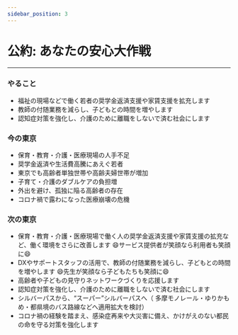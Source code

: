 ```yaml
---
sidebar_position: 3
---
```


# 公約: あなたの安心大作戦
----------------------------

### やること

- 福祉の現場などで働く若者の奨学金返済支援や家賃支援を拡充します
- 教師の付随業務を減らし、子どもとの時間を増やします
- 認知症対策を強化し、介護のために離職をしないで済む社会にします

### 今の東京

- 保育・教育・介護・医療現場の人手不足
- 奨学金返済や生活費高騰にあえぐ若者
- 東京でも高齢者単独世帯や高齢夫婦世帯が増加
- 子育て・介護のダブルケアの負担増
- 外出を避け、孤独に陥る高齢者の存在
- コロナ禍で露わになった医療崩壊の危機

### 次の東京

- 保育・教育・介護・医療現場で働く人の奨学金返済支援や家賃支援の拡充など、働く環境をさらに改善します
  😄サービス提供者が笑顔なら利用者も笑顔に😄
- DXやサポートスタッフの活用で、教師の付随業務を減らし、子どもとの時間を増やします
  😄先生が笑顔なら子どもたちも笑顔に😄
- 高齢者や子どもの見守りネットワークづくりを応援します
- 認知症対策を強化し、介護のために離職をしないで済む社会にします
- シルバーパスから、“スーパー”シルバーパスへ（ 多摩モノレール・ゆりかもめ・都県境のバス路線などへ適用拡大を検討）
- コロナ禍の経験を踏まえ、感染症再来や大災害に備え、かけがえのない都民の命を守る対策を強化します
